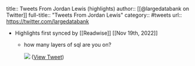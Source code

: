 title:: Tweets From Jordan Lewis (highlights)
author:: [[@largedatabank on Twitter]]
full-title:: "Tweets From Jordan Lewis"
category:: #tweets
url:: https://twitter.com/largedatabank

- Highlights first synced by [[Readwise]] [[Nov 19th, 2022]]
	- how many layers of sql are you on? 
	  
	  ![](https://pbs.twimg.com/media/FaT-ALVWQAAIobS.jpg) ([View Tweet](https://twitter.com/largedatabank/status/1559651463919452161))